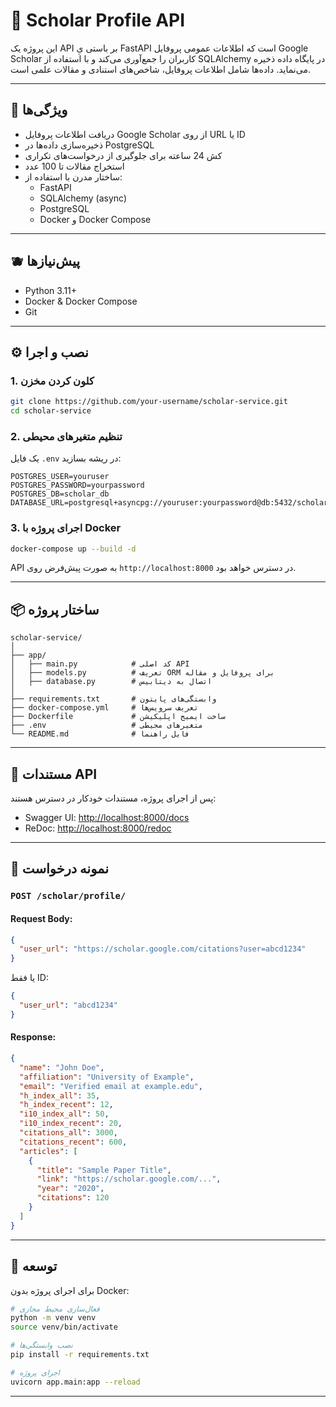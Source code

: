 # 📛 Scholar Profile API

این پروژه یک API بر باستی یِ FastAPI است که اطلاعات عمومی پروفایل Google Scholar کاربران را جمع‌آوری می‌کند و با استفاده از SQLAlchemy در پایگاه داده ذخیره می‌نماید. داده‌ها شامل اطلاعات پروفایل، شاخص‌های استنادی و مقالات علمی است.

---

## 🚀 ویژگی‌ها

- دریافت اطلاعات پروفایل Google Scholar از روی URL یا ID
- ذخیره‌سازی داده‌ها در PostgreSQL
- کش 24 ساعته برای جلوگیری از درخواست‌های تکراری
- استخراج مقالات تا 100 عدد
- ساختار مدرن با استفاده از:
  - FastAPI
  - SQLAlchemy (async)
  - PostgreSQL
  - Docker و Docker Compose

---

## 🫐 پیش‌نیازها

- Python 3.11+
- Docker & Docker Compose
- Git

---

## ⚙️ نصب و اجرا

### 1. کلون کردن مخزن

```bash
git clone https://github.com/your-username/scholar-service.git
cd scholar-service
```

### 2. تنظیم متغیرهای محیطی

یک فایل `.env` در ریشه بسازید:

```env
POSTGRES_USER=youruser
POSTGRES_PASSWORD=yourpassword
POSTGRES_DB=scholar_db
DATABASE_URL=postgresql+asyncpg://youruser:yourpassword@db:5432/scholar_db
```

### 3. اجرای پروژه با Docker

```bash
docker-compose up --build -d
```

API به صورت پیش‌فرض روی `http://localhost:8000` در دسترس خواهد بود.

---

## 📦 ساختار پروژه

```
scholar-service/
│
├── app/
│   ├── main.py            # کد اصلی API
│   ├── models.py          # تعریف ORM برای پروفایل و مقاله
│   ├── database.py        # اتصال به دیتابیس
│
├── requirements.txt       # وابستگی‌های پایتون
├── docker-compose.yml     # تعریف سرویس‌ها
├── Dockerfile             # ساخت ایمیج اپلیکیشن
├── .env                   # متغیرهای محیطی
└── README.md              # فایل راهنما
```

---

## 📱 مستندات API

پس از اجرای پروژه، مستندات خودکار در دسترس هستند:

- Swagger UI: [http://localhost:8000/docs](http://localhost:8000/docs)
- ReDoc: [http://localhost:8000/redoc](http://localhost:8000/redoc)

---

## 🧪 نمونه درخواست

### `POST /scholar/profile/`

#### Request Body:

```json
{
  "user_url": "https://scholar.google.com/citations?user=abcd1234"
}
```

یا فقط ID:

```json
{
  "user_url": "abcd1234"
}
```

#### Response:

```json
{
  "name": "John Doe",
  "affiliation": "University of Example",
  "email": "Verified email at example.edu",
  "h_index_all": 35,
  "h_index_recent": 12,
  "i10_index_all": 50,
  "i10_index_recent": 20,
  "citations_all": 3000,
  "citations_recent": 600,
  "articles": [
    {
      "title": "Sample Paper Title",
      "link": "https://scholar.google.com/...",
      "year": "2020",
      "citations": 120
    }
  ]
}
```

---

## 💪 توسعه

برای اجرای پروژه بدون Docker:

```bash
# فعال‌سازی محیط مجازی
python -m venv venv
source venv/bin/activate

# نصب وابستگی‌ها
pip install -r requirements.txt

# اجرای پروژه
uvicorn app.main:app --reload
```

---
